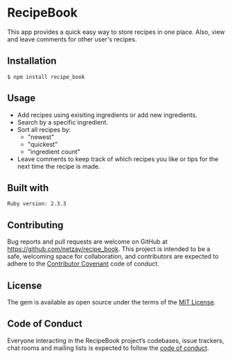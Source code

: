 # RecipeBook

This app provides a quick easy way to store recipes in one place. Also, view and leave comments for other user's recipes. 

## Installation

    $ npm install recipe_book

## Usage

- Add recipes using exisiting ingredients or add new ingredients.
- Search by a specific ingredient. 
- Sort all recipes by:
  - "newest" 
  - "quickest" 
  - "ingredient count" 
- Leave comments to keep track of which recipes you like or tips for the next time the recipe is made.

## Built with

	Ruby version: 2.3.3


## Contributing

Bug reports and pull requests are welcome on GitHub at https://github.com/netzay/recipe_book. This project is intended to be a safe, welcoming space for collaboration, and contributors are expected to adhere to the [Contributor Covenant](http://contributor-covenant.org) code of conduct.

## License

The gem is available as open source under the terms of the [MIT License](https://opensource.org/licenses/MIT).

## Code of Conduct

Everyone interacting in the RecipeBook project’s codebases, issue trackers, chat rooms and mailing lists is expected to follow the [code of conduct](https://github.com/netzay/recipe_book/blob/master/CODE_OF_CONDUCT.md).

